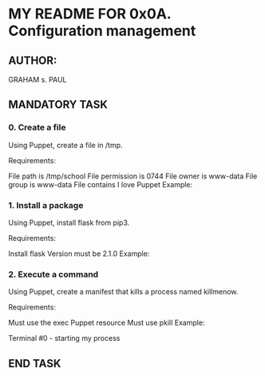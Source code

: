 # MY README FOR 0x0A. Configuration management
## AUTHOR:
GRAHAM s. PAUL
## MANDATORY TASK
### 0. Create a file
Using Puppet, create a file in /tmp.

Requirements:

File path is /tmp/school
File permission is 0744
File owner is www-data
File group is www-data
File contains I love Puppet
Example:
### 1. Install a package
Using Puppet, install flask from pip3.

Requirements:

Install flask
Version must be 2.1.0
Example:
### 2. Execute a command
Using Puppet, create a manifest that kills a process named killmenow.

Requirements:

Must use the exec Puppet resource
Must use pkill
Example:

Terminal #0 - starting my process
## END TASK
